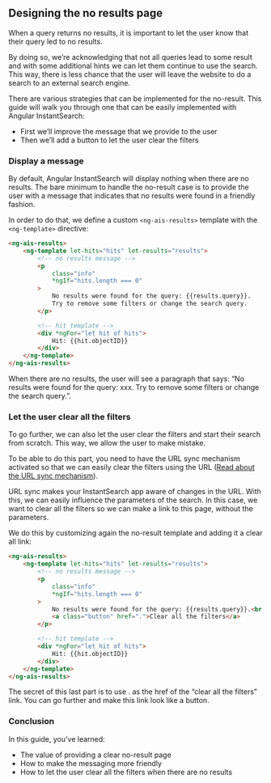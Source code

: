 ## Designing the no results page

When a query returns no results, it is important to let the user know that their query led to no results.

By doing so, we’re acknowledging that not all queries lead to some result and with some additional hints we can let them continue to use the search. This way, there is less chance that the user will leave the website to do a search to an external search engine.

There are various strategies that can be implemented for the no-result. This guide will walk you through one that can be easily implemented with Angular InstantSearch:

* First we’ll improve the message that we provide to the user
* Then we’ll add a button to let the user clear the filters

### Display a message

By default, Angular InstantSearch will display nothing when there are no results. The bare minimum to handle the no-result case is to provide the user with a message that indicates that no results were found in a friendly fashion.

In order to do that, we define a custom `<ng-ais-results>` template with the `<ng-template>` directive:

```html
<ng-ais-results>
    <ng-template let-hits="hits" let-results="results">
        <!-- no results message -->
        <p
            class="info"
            *ngIf="hits.length === 0"
        >
            No results were found for the query: {{results.query}}.
            Try to remove some filters or change the search query.
        </p>

        <!-- hit template -->
        <div *ngFor="let hit of hits">
            Hit: {{hit.objectID}}
        </div>
    </ng-template>
</ng-ais-results>
```

When there are no results, the user will see a paragraph that says: “No results were found for the query: xxx. Try to remove some filters or change the search query.”.

### Let the user clear all the filters

To go further, we can also let the user clear the filters and start their search from scratch. This way, we allow the user to make mistake.

To be able to do this part, you need to have the URL sync mechanism activated so that we can easily clear the filters using the URL ([Read about the URL sync mechanism](/routing-and-urls.md)).

URL sync makes your InstantSearch app aware of changes in the URL. With this, we can easily influence the parameters of the search. In this case, we want to clear all the filters so we can make a link to this page, without the parameters.

We do this by customizing again the no-result template and adding it a clear all link:

```html
<ng-ais-results>
    <ng-template let-hits="hits" let-results="results">
        <!-- no results message -->
        <p
            class="info"
            *ngIf="hits.length === 0"
        >
            No results were found for the query: {{results.query}}.<br />
            <a class="button" href=".">Clear all the filters</a>
        </p>

        <!-- hit template -->
        <div *ngFor="let hit of hits">
            Hit: {{hit.objectID}}
        </div>
    </ng-template>
</ng-ais-results>
```

The secret of this last part is to use . as the href of the “clear all the filters” link. You can go further and make this link look like a button.

### Conclusion

In this guide, you’ve learned:

* The value of providing a clear no-result page
* How to make the messaging more friendly
* How to let the user clear all the filters when there are no results
